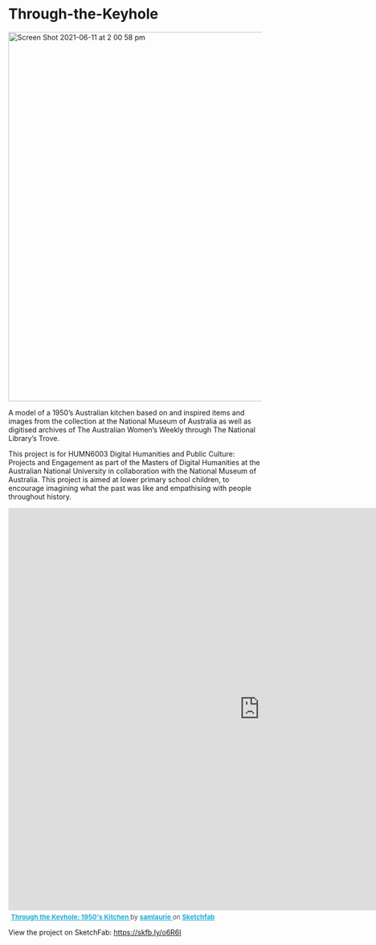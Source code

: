 # Through-the-Keyhole

<img width="734" alt="Screen Shot 2021-06-11 at 2 00 58 pm" src="https://user-images.githubusercontent.com/85697461/121629056-c94f9e00-cabd-11eb-9cc5-5c42a13ff885.png">


A model of a 1950’s Australian kitchen based on and inspired items and images from the collection at the National Museum of Australia as well as digitised archives of The Australian Women’s Weekly through The National Library’s Trove.

This project is for HUMN6003 Digital Humanities and Public Culture: Projects and Engagement as part of the Masters of Digital Humanities at the Australian National University in collaboration with the National Museum of Australia. This project is aimed at lower primary school children, to encourage imagining what the past was like and empathising with people throughout history.


<div class="sketchfab-embed-wrapper"> <iframe title="Through the Keyhole: 1950's Kitchen" frameborder="0" allowfullscreen mozallowfullscreen="true" webkitallowfullscreen="true" allow="fullscreen; autoplay; vr" xr-spatial-tracking execution-while-out-of-viewport execution-while-not-rendered web-share width="1000" height="800" src="https://sketchfab.com/models/7e9843a0de514479b542ce4044c2ddd9/embed"> </iframe> <p style="font-size: 13px; font-weight: normal; margin: 5px; color: #4A4A4A;"> <a href="https://sketchfab.com/3d-models/through-the-keyhole-1950s-kitchen-7e9843a0de514479b542ce4044c2ddd9?utm_medium=embed&utm_campaign=share-popup&utm_content=7e9843a0de514479b542ce4044c2ddd9" target="_blank" style="font-weight: bold; color: #1CAAD9;"> Through the Keyhole: 1950's Kitchen </a> by <a href="https://sketchfab.com/samlaurie?utm_medium=embed&utm_campaign=share-popup&utm_content=7e9843a0de514479b542ce4044c2ddd9" target="_blank" style="font-weight: bold; color: #1CAAD9;"> samlaurie </a> on <a href="https://sketchfab.com?utm_medium=embed&utm_campaign=share-popup&utm_content=7e9843a0de514479b542ce4044c2ddd9" target="_blank" style="font-weight: bold; color: #1CAAD9;">Sketchfab</a></p></div>


View the project on SketchFab: https://skfb.ly/o6R6I
